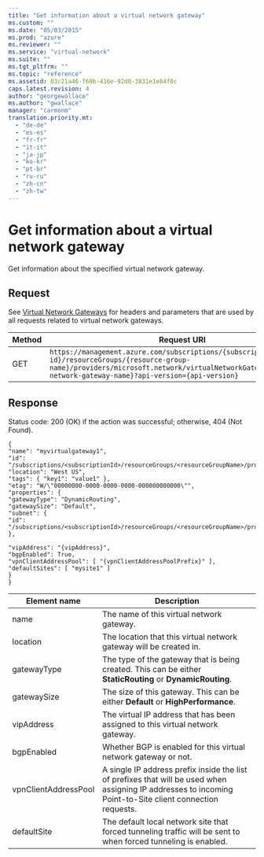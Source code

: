 ```yaml
---
title: "Get information about a virtual network gateway"
ms.custom: ""
ms.date: "05/03/2015"
ms.prod: "azure"
ms.reviewer: ""
ms.service: "virtual-network"
ms.suite: ""
ms.tgt_pltfrm: ""
ms.topic: "reference"
ms.assetid: 03c21a46-f60b-416e-92d0-3831e1e84f0c
caps.latest.revision: 4
author: "georgewallace"
ms.author: "gwallace"
manager: "carmonm"
translation.priority.mt: 
  - "de-de"
  - "es-es"
  - "fr-fr"
  - "it-it"
  - "ja-jp"
  - "ko-kr"
  - "pt-br"
  - "ru-ru"
  - "zh-cn"
  - "zh-tw"
---
```

# Get information about a virtual network gateway
Get information about the specified virtual network gateway.  
  
## Request  
 See [Virtual Network Gateways](../NetworkGatewayREST/virtual-network-gateways.md) for headers and parameters that are used by all requests related to virtual network gateways.  
  
|Method|Request URI|  
|------------|-----------------|  
|GET|`https://management.azure.com/subscriptions/{subscription-id}/resourceGroups/{resource-group-name}/providers/microsoft.network/virtualNetworkGateways/{virtual-network-gateway-name}?api-version={api-version}`|  
  
## Response  
 Status code: 200 (OK) if the action was successful; otherwise, 404 (Not Found).  
  
```  
{  
"name": "myvirtualgateway1",  
"id": "/subscriptions/<subscriptionId>/resourceGroups/<resourceGroupName>/providers/microsoft.network/virtualNetworkGateways/myvirtualgateway1",  
"location": "West US",  
"tags": { "key1": "value1" },  
"etag": "W/\"00000000-0000-0000-0000-000000000000\"",  
"properties": {  
"gatewayType": "DynamicRouting",  
"gatewaySize": "Default",  
"subnet": {  
"id": "/subscriptions/<subscriptionId>/resourceGroups/<resourceGroupName>/providers/microsoft.network/virtualNetworks/<virtualNetworkName>/subnets/subnet1"  
},  
  
"vipAddress": "{vipAddress}",  
"bgpEnabled": True,  
"vpnClientAddressPool": [ "{vpnClientAddressPoolPrefix}" ],  
"defaultSites": [ "mysite1" ]  
}  
}  
```  
  
|Element name|Description|  
|------------------|-----------------|  
|name|The name of this virtual network gateway.|  
|location|The location that this virtual network gateway will be created in.|  
|gatewayType|The type of the gateway that is being created. This can be either **StaticRouting** or **DynamicRouting**.|  
|gatewaySize|The size of this gateway. This can be either **Default** or **HighPerformance**.|  
|vipAddress|The virtual IP address that has been assigned to this virtual network gateway.|  
|bgpEnabled|Whether BGP is enabled for this virtual network gateway or not.|  
|vpnClientAddressPool|A single IP address prefix inside the list of prefixes that will be used when assigning IP addresses to incoming Point-to-Site client connection requests.|  
|defaultSite|The default local network site that forced tunneling traffic will be sent to when forced tunneling is enabled.|